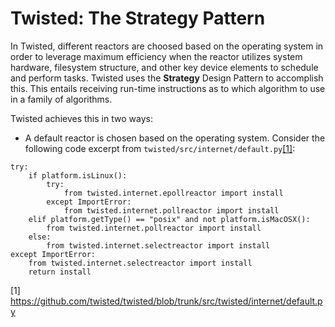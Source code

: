# Twisted: The Strategy Pattern

In Twisted, different reactors are choosed based on the operating system in order to leverage maximum efficiency when the reactor utilizes system hardware, filesystem structure, and other key device elements to schedule and perform tasks. Twisted uses the **Strategy** Design Pattern to accomplish this. This entails receiving run-time instructions as to which algorithm to use in a family of algorithms.

Twisted achieves this in two ways:
- A default reactor is chosen based on the operating system. Consider the following code excerpt from `twisted/src/internet/default.py`[[1]](#1):
```
try:
	if platform.isLinux():
		try:
			from twisted.internet.epollreactor import install
		except ImportError:
			from twisted.internet.pollreactor import install
	elif platform.getType() == "posix" and not platform.isMacOSX():
		from twisted.internet.pollreactor import install
	else:
		from twisted.internet.selectreactor import install
except ImportError:
	from twisted.internet.selectreactor import install
	return install
```
	
<a id="1">[1]</a>
https://github.com/twisted/twisted/blob/trunk/src/twisted/internet/default.py
